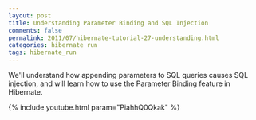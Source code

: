 ```yaml
---           
layout: post
title: Understanding Parameter Binding and SQL Injection
comments: false
permalink: 2011/07/hibernate-tutorial-27-understanding.html
categories: hibernate run
tags: hibernate_run
---
```


We'll understand how appending parameters to SQL queries causes SQL injection, and will learn how to use the Parameter Binding feature in Hibernate.

{% include youtube.html param="PiahhQ0Qkak" %}